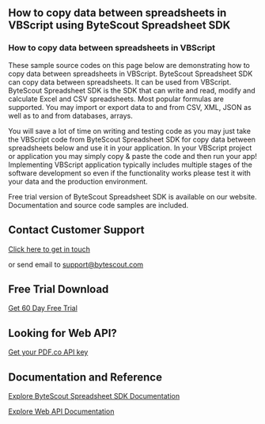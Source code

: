 ## How to copy data between spreadsheets in VBScript using ByteScout Spreadsheet SDK

### How to copy data between spreadsheets in VBScript

These sample source codes on this page below are demonstrating how to copy data between spreadsheets in VBScript. ByteScout Spreadsheet SDK can copy data between spreadsheets. It can be used from VBScript. ByteScout Spreadsheet SDK is the SDK that can write and read, modify and calculate Excel and CSV spreadsheets. Most popular formulas are supported. You may import or export data to and from CSV, XML, JSON as well as to and from databases, arrays.

You will save a lot of time on writing and testing code as you may just take the VBScript code from ByteScout Spreadsheet SDK for copy data between spreadsheets below and use it in your application. In your VBScript project or application you may simply copy & paste the code and then run your app! Implementing VBScript application typically includes multiple stages of the software development so even if the functionality works please test it with your data and the production environment.

Free trial version of ByteScout Spreadsheet SDK is available on our website. Documentation and source code samples are included.

## Contact Customer Support

[Click here to get in touch](https://bytescout.zendesk.com/hc/en-us/requests/new?subject=ByteScout%20Spreadsheet%20SDK%20Question)

or send email to [support@bytescout.com](mailto:support@bytescout.com?subject=ByteScout%20Spreadsheet%20SDK%20Question) 

## Free Trial Download

[Get 60 Day Free Trial](https://bytescout.com/download/web-installer?utm_source=github-readme)

## Looking for Web API? 

[Get your PDF.co API key](https://pdf.co/documentation/api?utm_source=github-readme)

## Documentation and Reference

[Explore ByteScout Spreadsheet SDK Documentation](https://bytescout.com/documentation/index.html?utm_source=github-readme)

[Explore Web API Documentation](https://pdf.co/documentation/api?utm_source=github-readme)